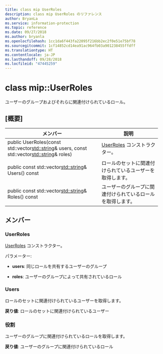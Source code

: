 ```yaml
---
title: class mip UserRoles
description: class mip UserRoles のリファレンス
author: BryanLa
ms.service: information-protection
ms.topic: reference
ms.date: 09/27/2018
ms.author: bryanla
ms.openlocfilehash: 1cc1da6f443fa22095f216bb2ec2f0e51e75bf78
ms.sourcegitcommit: 1cf14852cd14ea91ac964fb03a901238455ffdff
ms.translationtype: HT
ms.contentlocale: ja-JP
ms.lasthandoff: 09/28/2018
ms.locfileid: "47445259"
---
```

# <a name="class-mipuserroles"></a>class mip::UserRoles 
ユーザーのグループおよびそれらに関連付けられているロール。
  
## <a name="summary"></a>[概要]
 メンバー                        | 説明                                
--------------------------------|---------------------------------------------
public UserRoles(const std::vector<std::string>& users, const std::vector<std::string>& roles)  |  [UserRoles](class_mip_userroles.md) コンストラクター。
public const std::vector<std::string>& Users() const  |  ロールのセットに関連付けられているユーザーを取得します。
public const std::vector<std::string>& Roles() const  |  ユーザーのグループに関連付けられているロールを取得します。
  
## <a name="members"></a>メンバー
  
### <a name="userroles"></a>UserRoles
[UserRoles](class_mip_userroles.md) コンストラクター。

パラメーター:  
* **users**: 同じロールを共有するユーザーのグループ 


* **roles**: ユーザーのグループによって共有されているロール


  
### <a name="users"></a>Users
ロールのセットに関連付けられているユーザーを取得します。

  
**戻り値**: ロールのセットに関連付けられているユーザー
  
### <a name="roles"></a>役割
ユーザーのグループに関連付けられているロールを取得します。

  
**戻り値**: ユーザーのグループに関連付けられているロール